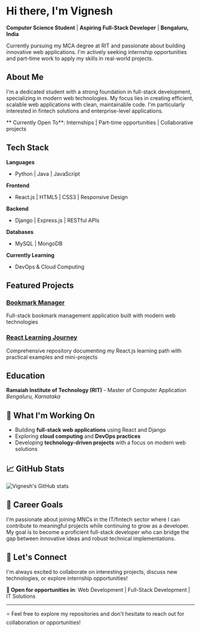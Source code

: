 # Hi there, I'm Vignesh

**Computer Science Student** | **Aspiring Full-Stack Developer** | **Bengaluru, India**

Currently pursuing my MCA degree at RIT and passionate about building innovative web applications. I'm actively seeking internship opportunities and part-time work to apply my skills in real-world projects.

## About Me

I'm a dedicated student with a strong foundation in full-stack development, specializing in modern web technologies. My focus lies in creating efficient, scalable web applications with clean, maintainable code. I'm particularly interested in fintech solutions and enterprise-level applications.

** Currently Open To**: Internships | Part-time opportunities | Collaborative projects

## Tech Stack

**Languages**
- Python | Java | JavaScript

**Frontend**
- React.js | HTML5 | CSS3 | Responsive Design

**Backend** 
- Django | Express.js | RESTful APIs

**Databases**
- MySQL | MongoDB

**Currently Learning**
- DevOps & Cloud Computing 

## Featured Projects

###  [Bookmark Manager](https://github.com/Vignesh-Ajri/bookmark)
Full-stack bookmark management application built with modern web technologies

###  [React Learning Journey](https://github.com/Vignesh-Ajri/react-learning-journey)
Comprehensive repository documenting my React.js learning path with practical examples and mini-projects

##  Education

**Ramaiah Institute of Technology (RIT)** - Master of Computer Application
*Bengaluru, Karnataka*

## 🌟 What I'm Working On

- Building **full-stack web applications** using React and Django  
- Exploring **cloud computing** and **DevOps practices**  
- Developing **technology-driven projects** with a focus on modern web solutions

## 📈 GitHub Stats

![Vignesh's GitHub stats](https://github-readme-stats.vercel.app/api?username=Vignesh-Ajri&show_icons=true&theme=tokyonight)

## 🎯 Career Goals

I'm passionate about joining MNCs in the IT/fintech sector where I can contribute to meaningful projects while continuing to grow as a developer. My goal is to become a proficient full-stack developer who can bridge the gap between innovative ideas and robust technical implementations.

## 🤝 Let's Connect

I'm always excited to collaborate on interesting projects, discuss new technologies, or explore internship opportunities!

**📧 Open for opportunities in**: Web Development | Full-Stack Development | IT Solutions

---

⭐ Feel free to explore my repositories and don't hesitate to reach out for collaboration or opportunities!
